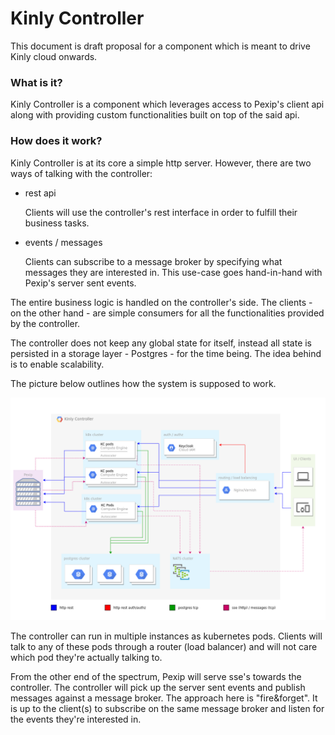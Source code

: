# Kinly Controller

This document is draft proposal for a component which is meant to drive Kinly cloud onwards.

### What is it?

Kinly Controller is a component which leverages access to Pexip's client api along with providing custom functionalities built on top of the said api.

### How does it work?

Kinly Controller is at its core a simple http server. However, there are two ways of talking with the controller:
    
   * rest api
   
     Clients will use the controller's rest interface in order to fulfill their business tasks.
   
   * events / messages
   
     Clients can subscribe to a message broker by specifying what messages they are interested in. This use-case goes hand-in-hand with Pexip's server sent events.

The entire business logic is handled on the controller's side. The clients - on the other hand - are simple consumers for all the functionalities provided by the controller.

The controller does not keep any global state for itself, instead all state is persisted in a storage layer - Postgres - for the time being. The idea behind is to enable scalability.

The picture below outlines how the system is supposed to work.

![alt text](https://github.com/mariusmagureanu/gopex/blob/master/kc.png)

The controller can run in multiple instances as kubernetes pods. Clients will talk to any of these pods through a router (load balancer) and will not care which pod they're actually talking to.

From the other end of the spectrum, Pexip will serve sse's towards the controller. The controller will pick up the server sent events and publish messages against a message broker. The approach here is "fire&forget". It is up to the client(s) to subscribe on the same message broker and listen for the events they're interested in.

